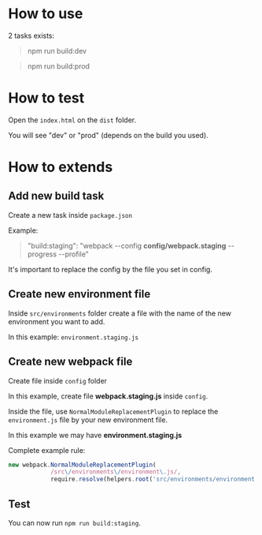 # How to use

2 tasks exists: 

> npm run build:dev

> npm run build:prod

# How to test

Open the `index.html` on the `dist` folder. 

You will see "dev" or "prod" (depends on the build you used).


# How to extends

## Add new build task 

Create a new task inside `package.json`

Example:
> "build:staging": "webpack --config **config/webpack.staging** --progress --profile"

It's important to replace the config by the file you set in config.

## Create new environment file

Inside `src/environments` folder create a file with the name of the new environment you want to add.

In this example:
`environment.staging.js`

## Create new webpack file
 
Create file inside `config` folder

In this example, create file **webpack.staging.js** inside `config`.

Inside the file, use `NormalModuleReplacementPlugin` to replace the `environment.js` file by your new environment file.

In this example we may have **environment.staging.js**

Complete example rule: 
```javascript
new webpack.NormalModuleReplacementPlugin(
            /src\/environments\/environment\.js/,
            require.resolve(helpers.root('src/environments/environment.staging.js')))
```

## Test

You can now run `npm run build:staging`.